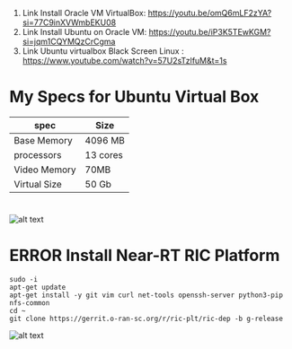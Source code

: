 1. Link Install Oracle VM VirtualBox: https://youtu.be/omQ6mLF2zYA?si=77C9inXVWmbEKU08
2. Link Install Ubuntu on Oracle VM: https://youtu.be/iP3K5TEwKGM?si=jqm1CQYMQzCrCgma
3. Link Ubuntu virtualbox Black Screen Linux : https://www.youtube.com/watch?v=57U2sTzlfuM&t=1s
# My Specs for Ubuntu Virtual Box
| spec | Size|
| --- | --- |
| Base Memory | 4096 MB|
| processors | 13 cores |
| Video Memory | 70MB |
| Virtual Size | 50 Gb |
#
![alt text](https://github.com/bmw-ece-ntust/internship/blob/99de7b8f5253da07c4931edeb1a268bd39e5d611/images/Oracle_VM.png)

# ERROR Install Near-RT RIC Platform

```
sudo -i
apt-get update
apt-get install -y git vim curl net-tools openssh-server python3-pip nfs-common
cd ~
git clone https://gerrit.o-ran-sc.org/r/ric-plt/ric-dep -b g-release

```
![alt text](https://github.com/bmw-ece-ntust/internship/blob/94ac3e13fc938c8e25023f0e0bd8924ddfdeb478/images/Ubuntu22_04%20%5BRunning%5D%20-%20Oracle%20VM%20VirtualBox%2028_01_2024%2013_37_37.png)

